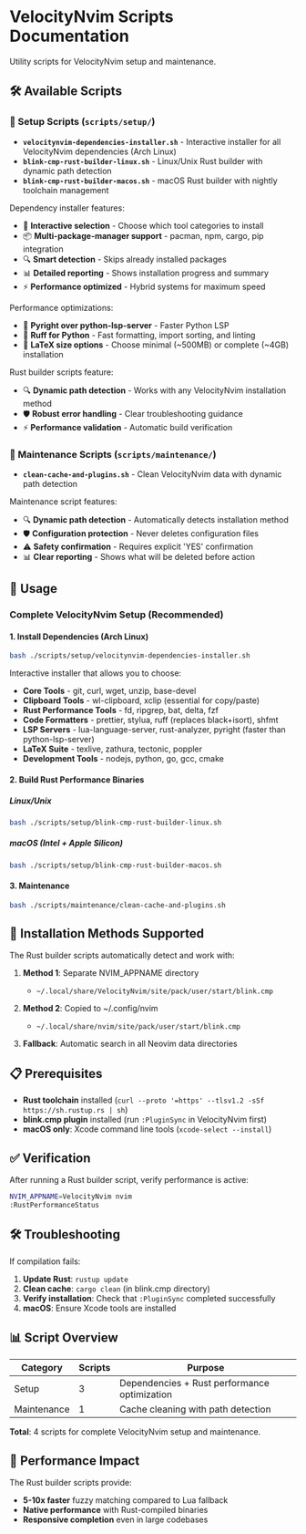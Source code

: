 # VelocityNvim Scripts Documentation

Utility scripts for VelocityNvim setup and maintenance.

## 🛠️ Available Scripts

### 🚀 Setup Scripts (`scripts/setup/`)
- **`velocitynvim-dependencies-installer.sh`** - Interactive installer for all VelocityNvim dependencies (Arch Linux)
- **`blink-cmp-rust-builder-linux.sh`** - Linux/Unix Rust builder with dynamic path detection
- **`blink-cmp-rust-builder-macos.sh`** - macOS Rust builder with nightly toolchain management

Dependency installer features:
- 🎯 **Interactive selection** - Choose which tool categories to install
- 📦 **Multi-package-manager support** - pacman, npm, cargo, pip integration  
- 🔍 **Smart detection** - Skips already installed packages
- 📊 **Detailed reporting** - Shows installation progress and summary
- ⚡ **Performance optimized** - Hybrid systems for maximum speed

Performance optimizations:
- 🐍 **Pyright over python-lsp-server** - Faster Python LSP
- 🐍 **Ruff for Python** - Fast formatting, import sorting, and linting
- 📄 **LaTeX size options** - Choose minimal (~500MB) or complete (~4GB) installation

Rust builder scripts feature:
- 🔍 **Dynamic path detection** - Works with any VelocityNvim installation method
- 🛡️ **Robust error handling** - Clear troubleshooting guidance
- ⚡ **Performance validation** - Automatic build verification

### 🔧 Maintenance Scripts (`scripts/maintenance/`)
- **`clean-cache-and-plugins.sh`** - Clean VelocityNvim data with dynamic path detection

Maintenance script features:
- 🔍 **Dynamic path detection** - Automatically detects installation method
- 🛡️ **Configuration protection** - Never deletes configuration files  
- ⚠️ **Safety confirmation** - Requires explicit 'YES' confirmation
- 📊 **Clear reporting** - Shows what will be deleted before action

## 🚀 Usage

### Complete VelocityNvim Setup (Recommended)

#### 1. Install Dependencies (Arch Linux)
```bash
bash ./scripts/setup/velocitynvim-dependencies-installer.sh
```
Interactive installer that allows you to choose:
- **Core Tools** - git, curl, wget, unzip, base-devel
- **Clipboard Tools** - wl-clipboard, xclip (essential for copy/paste) 
- **Rust Performance Tools** - fd, ripgrep, bat, delta, fzf
- **Code Formatters** - prettier, stylua, ruff (replaces black+isort), shfmt  
- **LSP Servers** - lua-language-server, rust-analyzer, pyright (faster than python-lsp-server)
- **LaTeX Suite** - texlive, zathura, tectonic, poppler
- **Development Tools** - nodejs, python, go, gcc, cmake

#### 2. Build Rust Performance Binaries

##### Linux/Unix
```bash
bash ./scripts/setup/blink-cmp-rust-builder-linux.sh
```

##### macOS (Intel + Apple Silicon)
```bash
bash ./scripts/setup/blink-cmp-rust-builder-macos.sh
```

#### 3. Maintenance
```bash
bash ./scripts/maintenance/clean-cache-and-plugins.sh
```

## 🔧 Installation Methods Supported

The Rust builder scripts automatically detect and work with:

1. **Method 1**: Separate NVIM_APPNAME directory
   - `~/.local/share/VelocityNvim/site/pack/user/start/blink.cmp`

2. **Method 2**: Copied to ~/.config/nvim
   - `~/.local/share/nvim/site/pack/user/start/blink.cmp`

3. **Fallback**: Automatic search in all Neovim data directories

## 📋 Prerequisites

- **Rust toolchain** installed (`curl --proto '=https' --tlsv1.2 -sSf https://sh.rustup.rs | sh`)
- **blink.cmp plugin** installed (run `:PluginSync` in VelocityNvim first)
- **macOS only**: Xcode command line tools (`xcode-select --install`)

## ✅ Verification

After running a Rust builder script, verify performance is active:

```bash
NVIM_APPNAME=VelocityNvim nvim
:RustPerformanceStatus
```

## 🛠️ Troubleshooting

If compilation fails:

1. **Update Rust**: `rustup update`
2. **Clean cache**: `cargo clean` (in blink.cmp directory)
3. **Verify installation**: Check that `:PluginSync` completed successfully
4. **macOS**: Ensure Xcode tools are installed

## 📊 Script Overview

| Category | Scripts | Purpose |
|----------|---------|---------|
| Setup | 3 | Dependencies + Rust performance optimization |
| Maintenance | 1 | Cache cleaning with path detection |

**Total**: 4 scripts for complete VelocityNvim setup and maintenance.

## 🎯 Performance Impact

The Rust builder scripts provide:
- **5-10x faster** fuzzy matching compared to Lua fallback
- **Native performance** with Rust-compiled binaries
- **Responsive completion** even in large codebases